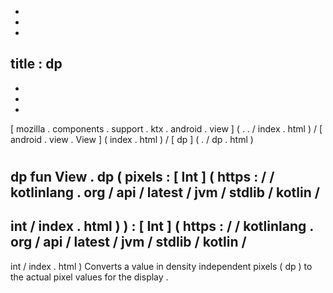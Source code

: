 -
-
-
title
:
dp
-
-
-
-
[
mozilla
.
components
.
support
.
ktx
.
android
.
view
]
(
.
.
/
index
.
html
)
/
[
android
.
view
.
View
]
(
index
.
html
)
/
[
dp
]
(
.
/
dp
.
html
)
#
dp
fun
View
.
dp
(
pixels
:
[
Int
]
(
https
:
/
/
kotlinlang
.
org
/
api
/
latest
/
jvm
/
stdlib
/
kotlin
/
-
int
/
index
.
html
)
)
:
[
Int
]
(
https
:
/
/
kotlinlang
.
org
/
api
/
latest
/
jvm
/
stdlib
/
kotlin
/
-
int
/
index
.
html
)
Converts
a
value
in
density
independent
pixels
(
dp
)
to
the
actual
pixel
values
for
the
display
.
